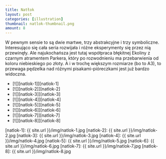 ```yaml
---
title: Natłok
layout: post
categories: [illustration]
thumbnail: natlok-thumbnail.png
amount: 8
---
```


W pewnym sensie to są dwie martwe, trzy abstrakcyjne i trzy symboliczne. Interesująco się cała seria rozwijała i różne eksperymenty się przez nią przewinęły. Ale najukochańsza jest tutaj współpraca błękitnej Ekoliny z czarnym atramentem Parkera, który po rozwodnieniu ma przebarwienia od koloru niebieskiego po złoty. A i w trochę większym rozmiarze (bo to A3), to przewaga pędzelka nad różnymi pisakami-pióreczkami jest już bardzo widoczna.

* [![][natlok-1]][natlok-1]
* [![][natlok-2]][natlok-2]
* [![][natlok-3]][natlok-3]
* [![][natlok-4]][natlok-4]
* [![][natlok-5]][natlok-5]
* [![][natlok-6]][natlok-6]
* [![][natlok-7]][natlok-7]
* [![][natlok-8]][natlok-8]

[natlok-1]: {{ site.url }}/img/natlok-1.jpg
[natlok-2]: {{ site.url }}/img/natlok-2.jpg
[natlok-3]: {{ site.url }}/img/natlok-3.jpg
[natlok-4]: {{ site.url }}/img/natlok-4.jpg
[natlok-5]: {{ site.url }}/img/natlok-5.jpg
[natlok-6]: {{ site.url }}/img/natlok-6.jpg
[natlok-7]: {{ site.url }}/img/natlok-7.jpg
[natlok-8]: {{ site.url }}/img/natlok-8.jpg